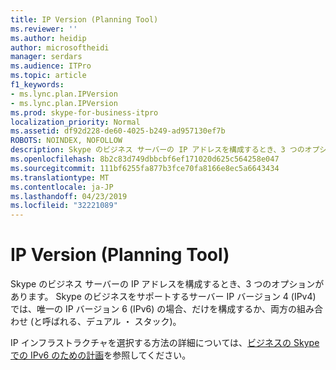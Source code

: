 ```yaml
---
title: IP Version (Planning Tool)
ms.reviewer: ''
ms.author: heidip
author: microsoftheidi
manager: serdars
ms.audience: ITPro
ms.topic: article
f1_keywords:
- ms.lync.plan.IPVersion
- ms.lync.plan.IPVersion
ms.prod: skype-for-business-itpro
localization_priority: Normal
ms.assetid: df92d228-de60-4025-b249-ad957130ef7b
ROBOTS: NOINDEX, NOFOLLOW
description: Skype のビジネス サーバーの IP アドレスを構成するとき、3 つのオプションがあります。 Skype のビジネスをサポートするサーバー IP バージョン 4 (IPv4) では、唯一の IP バージョン 6 (IPv6) の場合、だけを構成するか、両方の組み合わせ (と呼ばれる、デュアル ・ スタック)。
ms.openlocfilehash: 8b2c83d749dbbcbf6ef171020d625c564258e047
ms.sourcegitcommit: 111bf6255fa877b3fce70fa8166e8ec5a6643434
ms.translationtype: MT
ms.contentlocale: ja-JP
ms.lasthandoff: 04/23/2019
ms.locfileid: "32221089"
---
```

# <a name="ip-version-planning-tool"></a>IP Version (Planning Tool)
 
Skype のビジネス サーバーの IP アドレスを構成するとき、3 つのオプションがあります。 Skype のビジネスをサポートするサーバー IP バージョン 4 (IPv4) では、唯一の IP バージョン 6 (IPv6) の場合、だけを構成するか、両方の組み合わせ (と呼ばれる、デュアル ・ スタック)。
  
IP インフラストラクチャを選択する方法の詳細については、[ビジネスの Skype での IPv6 のための計画](../../../plan-your-deployment/network-requirements/ipv6.md)を参照してください。
  

